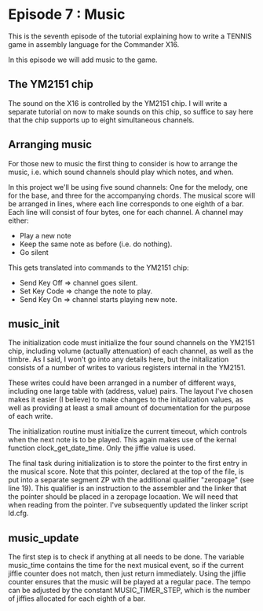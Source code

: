 # Episode 7 : Music

This is the seventh episode of the tutorial explaining how to write a TENNIS
game in assembly language for the Commander X16.

In this episode we will add music to the game.

## The YM2151 chip
The sound on the X16 is controlled by the YM2151 chip. I will write a separate
tutorial on now to make sounds on this chip, so suffice to say here that the
chip supports up to eight simultaneous channels.

## Arranging music
For those new to music the first thing to consider is how to arrange the music,
i.e.  which sound channels should play which notes, and when.

In this project we'll be using five sound channels: One for the melody, one for the base, and
three for the accompanying chords. The musical score will be arranged in lines,
where each line corresponds to one eighth of a bar. Each line will consist
of four bytes, one for each channel. A channel may either:
* Play a new note
* Keep the same note as before (i.e. do nothing).
* Go silent

This gets translated into commands to the YM2151 chip:
* Send Key Off => channel goes silent.
* Set Key Code => change the note to play.
* Send Key On  => channel starts playing new note.

## music\_init
The initialization code must initialize the four sound channels on the YM2151 chip,
including volume (actually attenuation) of each channel, as well as the timbre.
As I said, I won't go into any details here, but the initalization consists
of a number of writes to various registers internal in the YM2151.

These writes could have been arranged in a number of different ways, including
one large table with (address, value) pairs. The layout I've chosen makes it
easier (I believe) to make changes to the initialization values, as well as
providing at least a small amount of documentation for the purpose of each
write.

The initialization routine must initialize the current timeout, which controls
when the next note is to be played. This again makes use of the kernal function
clock\_get\_date\_time. Only the jiffie value is used.

The final task during initialization is to store the pointer to the first entry
in the musical score. Note that this pointer, declared at the top of the file,
is put into a separate segment ZP with the additional qualifier "zeropage" (see
line 19). This qualifier is an instruction to the assembler and the linker that
the pointer should be placed in a zeropage locaation. We will need that when
reading from the pointer. I've subsequently updated the linker script ld.cfg.

## music\_update
The first step is to check if anything at all needs to be done. The variable
music\_time contains the time for the next musical event, so if the current jiffie
counter does not match, then just return immediately. Using the jiffie counter
ensures that the music will be played at a regular pace. The tempo can be adjusted
by the constant MUSIC\_TIMER\_STEP, which is the number of jiffies allocated
for each eighth of a bar.


